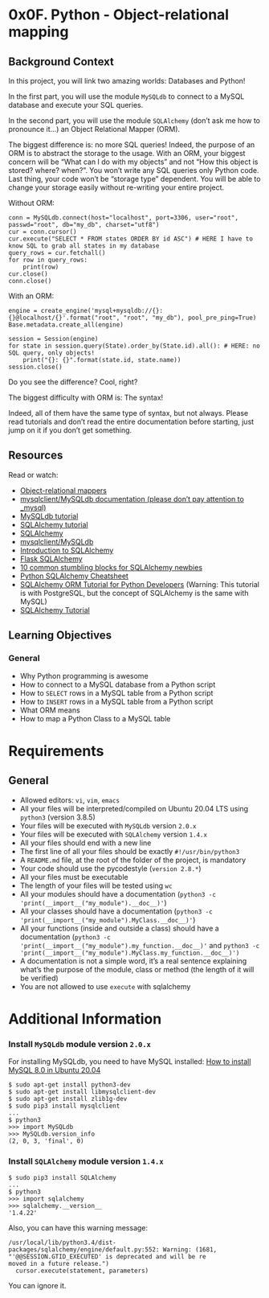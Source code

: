 # 0x0F. Python - Object-relational mapping

## Background Context
In this project, you will link two amazing worlds: Databases and Python!

In the first part, you will use the module ```MySQLdb``` to connect to a MySQL database and execute your SQL queries.

In the second part, you will use the module ```SQLAlchemy``` (don’t ask me how to pronounce it…) an Object Relational Mapper (ORM).

The biggest difference is: no more SQL queries! Indeed, the purpose of an ORM is to abstract the storage to the usage. With an ORM, your biggest concern will be “What can I do with my objects” and not “How this object is stored? where? when?”. You won’t write any SQL queries only Python code. Last thing, your code won’t be “storage type” dependent. You will be able to change your storage easily without re-writing your entire project.

Without ORM:
```
conn = MySQLdb.connect(host="localhost", port=3306, user="root", passwd="root", db="my_db", charset="utf8")
cur = conn.cursor()
cur.execute("SELECT * FROM states ORDER BY id ASC") # HERE I have to know SQL to grab all states in my database
query_rows = cur.fetchall()
for row in query_rows:
    print(row)
cur.close()
conn.close()
```

With an ORM:
```
engine = create_engine('mysql+mysqldb://{}:{}@localhost/{}'.format("root", "root", "my_db"), pool_pre_ping=True)
Base.metadata.create_all(engine)

session = Session(engine)
for state in session.query(State).order_by(State.id).all(): # HERE: no SQL query, only objects!
    print("{}: {}".format(state.id, state.name))
session.close()
```
Do you see the difference? Cool, right?

The biggest difficulty with ORM is: The syntax!

Indeed, all of them have the same type of syntax, but not always. Please read tutorials and don’t read the entire documentation before starting, just jump on it if you don’t get something.

## Resources
Read or watch:

* [Object-relational mappers](https://alx-intranet.hbtn.io/rltoken/a8DUOWhXpNX3TEwgyT-U8A)
* [mysqlclient/MySQLdb documentation (please don’t pay attention to _mysql)](https://alx-intranet.hbtn.io/rltoken/JtFaKjnqxudr6Hi05Us1Lw)
* [MySQLdb tutorial](https://alx-intranet.hbtn.io/rltoken/TdUSYFNGbXJG1WjCEoq5FA)
* [SQLAlchemy tutorial](https://alx-intranet.hbtn.io/rltoken/YyL5hsscviNH04XGW-XpfA)
* [SQLAlchemy](https://alx-intranet.hbtn.io/rltoken/j9azWF2Db_2rNolTxOF3SA)
* [mysqlclient/MySQLdb](https://alx-intranet.hbtn.io/rltoken/0zLhY9KqKjn-zmdb7X598Q)
* [Introduction to SQLAlchemy](https://alx-intranet.hbtn.io/rltoken/pw50Bl1Bj84wksxm018dwA)
* [Flask SQLAlchemy](https://alx-intranet.hbtn.io/rltoken/B-xIdMtGvpus8vHxAIRrPg)
* [10 common stumbling blocks for SQLAlchemy newbies](https://alx-intranet.hbtn.io/rltoken/deIzPMrfK8Ixqm-AboFHWg)
* [Python SQLAlchemy Cheatsheet](https://alx-intranet.hbtn.io/rltoken/dZfUNK3lJicGMK5PU0bE7Q)
* [SQLAlchemy ORM Tutorial for Python Developers](https://alx-intranet.hbtn.io/rltoken/hNxBKC8lHge5XjsRO8ksHQ) (Warning: This tutorial is with PostgreSQL, but the concept of SQLAlchemy is the same with MySQL)
* [SQLAlchemy Tutorial](https://alx-intranet.hbtn.io/rltoken/5G_R2NmQRFqiZb84qxYERQ)

## Learning Objectives

### General
* Why Python programming is awesome
* How to connect to a MySQL database from a Python script
* How to ```SELECT``` rows in a MySQL table from a Python script
* How to ```INSERT``` rows in a MySQL table from a Python script
* What ORM means
* How to map a Python Class to a MySQL table

# Requirements
## General
* Allowed editors: ```vi```, ```vim```, ```emacs```
* All your files will be interpreted/compiled on Ubuntu 20.04 LTS using ```python3``` (version 3.8.5)
* Your files will be executed with ```MySQLdb``` version ```2.0.x```
* Your files will be executed with ```SQLAlchemy``` version ```1.4.x```
* All your files should end with a new line
* The first line of all your files should be exactly ```#!/usr/bin/python3```
* A ```README.md``` file, at the root of the folder of the project, is mandatory
* Your code should use the pycodestyle (```version 2.8.*```)
* All your files must be executable
* The length of your files will be tested using ```wc```
* All your modules should have a documentation (```python3 -c 'print(__import__("my_module").__doc__)'```)
* All your classes should have a documentation (```python3 -c 'print(__import__("my_module").MyClass.__doc__)'```)
* All your functions (inside and outside a class) should have a documentation (```python3 -c 'print(__import__("my_module").my_function.__doc__)'``` and ```python3 -c 'print(__import__("my_module").MyClass.my_function.__doc__)')```
* A documentation is not a simple word, it’s a real sentence explaining what’s the purpose of the module, class or method (the length of it will be verified)
* You are not allowed to use ```execute``` with sqlalchemy

# Additional Information
### Install ```MySQLdb``` module version ```2.0.x```
For installing MySQLdb, you need to have MySQL installed: [How to install MySQL 8.0 in Ubuntu 20.04](https://alx-intranet.hbtn.io/rltoken/paGukker_0KoG3D9FqymNQ)

```
$ sudo apt-get install python3-dev
$ sudo apt-get install libmysqlclient-dev
$ sudo apt-get install zlib1g-dev
$ sudo pip3 install mysqlclient
...
$ python3
>>> import MySQLdb
>>> MySQLdb.version_info 
(2, 0, 3, 'final', 0)

```
### Install ```SQLAlchemy``` module version ```1.4.x```

```
$ sudo pip3 install SQLAlchemy
...
$ python3
>>> import sqlalchemy
>>> sqlalchemy.__version__ 
'1.4.22'

```
Also, you can have this warning message:
```
/usr/local/lib/python3.4/dist-packages/sqlalchemy/engine/default.py:552: Warning: (1681, "'@@SESSION.GTID_EXECUTED' is deprecated and will be re
moved in a future release.")                                                                                                                    
  cursor.execute(statement, parameters)  
```
You can ignore it.

